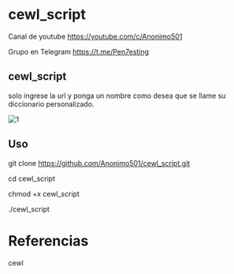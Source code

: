 # cewl_script

Canal de youtube  https://youtube.com/c/Anonimo501

Grupo en Telegram https://t.me/Pen7esting

## cewl_script

solo ingrese la url y ponga un nombre como desea que se llame su diccionario personalizado.

![1](https://user-images.githubusercontent.com/67207446/157919653-9c4cc327-0111-4e27-9816-026285778822.png)

## Uso

git clone https://github.com/Anonimo501/cewl_script.git

cd cewl_script

chmod +x cewl_script

./cewl_script


# Referencias

cewl
